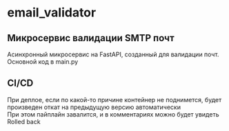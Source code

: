 # email_validator

## Микросервис валидации SMTP почт

Асинхронный микросервис на FastAPI, созданный для валидации почт.
Основной код в main.py

## CI/CD

При деплое, если по какой-то причине контейнер не поднимется, будет произведен откат на предыдущую версию
автоматически  
При этом пайплайн завалится, и в комментариях можно будет увидеть Rolled back
